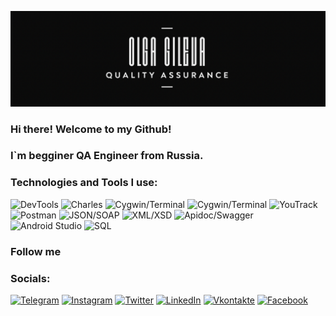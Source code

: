 [![Header](https://github.com/OGileva/OGileva/blob/main/assets/logo2.png)](https://www.notion.so/965db465af844ee7816fb1d659e18f50?pvs=4)

### Hi there! Welcome to my Github!
### I`m begginer QA Engineer from Russia.

### Technologies and Tools I use: 
![DevTools](https://img.shields.io/badge/-DevTools-000004) ![Charles](https://img.shields.io/badge/-Charles-CFE3EB) ![Cygwin/Terminal](https://img.shields.io/badge/-Cygwin/Terminal-00F705) ![Cygwin/Terminal](https://img.shields.io/badge/-Figma-F76D5F) ![YouTrack](https://img.shields.io/badge/-YouTrack-825FF2) ![Postman](https://img.shields.io/badge/-Postman-F76836) ![JSON/SOAP](https://img.shields.io/badge/-JSON/SOAP-1D003E) ![XML/XSD](https://img.shields.io/badge/-XML/XSD-EB971E) ![Apidoc/Swagger](https://img.shields.io/badge/-Apidoc/Swagger-81B93E) ![Android Studio](https://img.shields.io/badge/-AndroidStudio-4081EC) ![SQL](https://img.shields.io/badge/-SQL-246FBC)

### Follow me
### Socials:
[![Telegram](https://img.shields.io/badge/-Telegram-090909?style=for-the-badge&logo=telegram&logoColor=27A0D9)](https://t.me/ohtakemydrama)
[![Instagram](https://img.shields.io/badge/-Instagram-090909?style=for-the-badge&logo=instagram&logoColor=B4068E)](https://www.instagram.com/ohtakemydrama)
[![Twitter](https://img.shields.io/badge/-Twitter-090909?style=for-the-badge&logo=Twitter&logoColor=1C9DEB)](https://twitter.com/ohtakemydrama)
[![LinkedIn](https://img.shields.io/badge/-LinkedIn-090909?style=for-the-badge&logo=linkedin&logoColor=007BB6)](https://www.linkedin.com/in/ohtakemydrama)
[![Vkontakte](https://img.shields.io/badge/-Vkontakte-090909?style=for-the-badge&logo=Vk&logoColor=4F7DB3)](https://vk.com/ohtakemydrama)
[![Facebook](https://img.shields.io/badge/-Facebook-090909?style=for-the-badge&logo=Facebook&logoColor=1195F5)](https://www.facebook.com/)